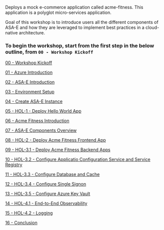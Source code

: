 Deploys a mock e-commerce application called acme-fitness. This application is a polyglot micro-services application. 

Goal of this workshop is to introduce users all the different components of ASA-E and how they are leveraged to implement best practices in a cloud-native architecture.

### To begin the workshop, start from the first step in the below outline, from `00 - Workshop Kickoff`


[00 - Workshop Kickoff](./00-workshop-kickoff/README.md)

[01 - Azure Introduction](./01-azure-introduction/README.md)

[02 - ASA-E Introduction](./02-asa-e-introduction/README.md)

[03 - Environment Setup](./03-workshop-environment-setup/README.md)

[04 - Create ASA-E Instance](./04-create-asa-e-instance/README.md)

[05 - HOL-1 - Deploy Hello World App](./05-hol-1-hello-world-app/README.md)

[06 - Acme Fitness Introduction](./06-polyglot-microservices-app-acme-fitness/README.md)

[07 - ASA-E Components Overview](./07-asa-e-components-overview/README.md)

[08 - HOL-2 - Deploy Acme Fitness Frontend App](./08-hol-2-deploy-frontend-app/README.md)

[09 - HOL-3.1 - Deploy Acme Fitness Backend Apps](./09-hol-3.1-deploy-backend-apps/README.md)

[10 - HOL-3.2 - Configure Applicatio Configuration Service and Service Registry](./10-hol-3.2-bind-apps-to-acs-service-reg/README.md)

[11 - HOL-3.3 - Configure Database and Cache](./11-hol-3.3-configure-database-cache/README.md)

[12 - HOL-3.4 - Configure Single Signon](./12-hol-3.4-configure-single-signon/README.md)

[13 - HOL-3.5 - Configure Azure Key Vault](./13-hol-3.5-configure-azure-keyvault/README.md)

[14 - HOL-4.1 - End-to-End Observability](./14-hol-4.1-end-to-end-observability/README.md)

[15 - HOL-4.2 - Logging](./15-hol-4.2-logging/README.md)

[16 - Conclusion](./16-Conclusion/README.md)